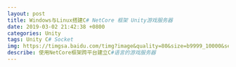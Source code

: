 ```yaml
---
layout: post
title: Windows与Linux搭建C# NetCore 框架 Unity游戏服务器
date: 2019-03-02 21:42:38 +0800
categories: Unity
tags: Unity C# Socket
img: https://timgsa.baidu.com/timg?image&quality=80&size=b9999_10000&sec=1551544123547&di=750f6fd918c84fba2bba9d4d6d78b7cf&imgtype=jpg&src=http%3A%2F%2Fimg0.imgtn.bdimg.com%2Fit%2Fu%3D2849541710%2C3919183077%26fm%3D214%26gp%3D0.jpg
describe: 使用NetCore框架跨平台建立C#语言的游戏服务器
---
```


